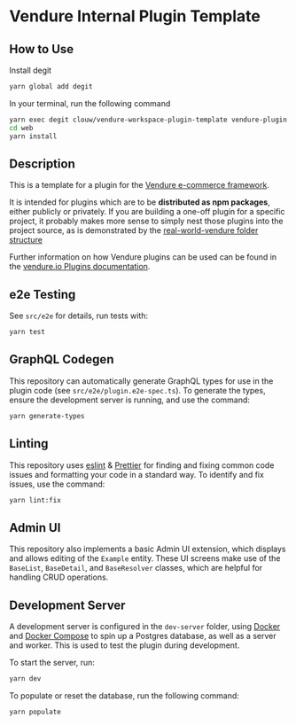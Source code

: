 # Vendure Internal Plugin Template

## How to Use

Install degit

```bash
yarn global add degit
```

In your terminal, run the following command

```bash
yarn exec degit clouw/vendure-workspace-plugin-template vendure-plugin
cd web
yarn install
```

## Description

This is a template for a plugin for the [Vendure e-commerce framework](https://www.vendure.io/).

It is intended for plugins which are to be **distributed as npm packages**, either publicly or privately. If you are building a one-off plugin for a specific project, it probably makes more sense to simply nest those plugins into the project source, as is demonstrated by the [real-world-vendure folder structure](https://github.com/vendure-ecommerce/real-world-vendure)

Further information on how Vendure plugins can be used can be found in the [vendure.io Plugins documentation](https://www.vendure.io/docs/plugins/).

## e2e Testing

See `src/e2e` for details, run tests with:

```bash
yarn test
```

## GraphQL Codegen

This repository can automatically generate GraphQL types for use in the plugin code (see `src/e2e/plugin.e2e-spec.ts`).  To generate the types, ensure the development server is running, and use the command:

```bash
yarn generate-types
```

## Linting

This repository uses [eslint](https://eslint.org/) & [Prettier](https://prettier.io/) for finding and fixing common code issues and formatting your code in a standard way. To identify and fix issues, use the command:

```bash
yarn lint:fix
```

## Admin UI

This repository also implements a basic Admin UI extension, which displays and allows editing of the `Example` entity.  These UI screens make use of the `BaseList`, `BaseDetail`, and `BaseResolver` classes, which are helpful for handling CRUD operations.

## Development Server

A development server is configured in the `dev-server` folder, using [Docker](https://www.docker.com/) and [Docker Compose](https://docs.docker.com/compose/) to spin up a Postgres database, as well as a server and worker.  This is used to test the plugin during development.

To start the server, run:

```bash
yarn dev
```

To populate or reset the database, run the following command:

```bash
yarn populate
```